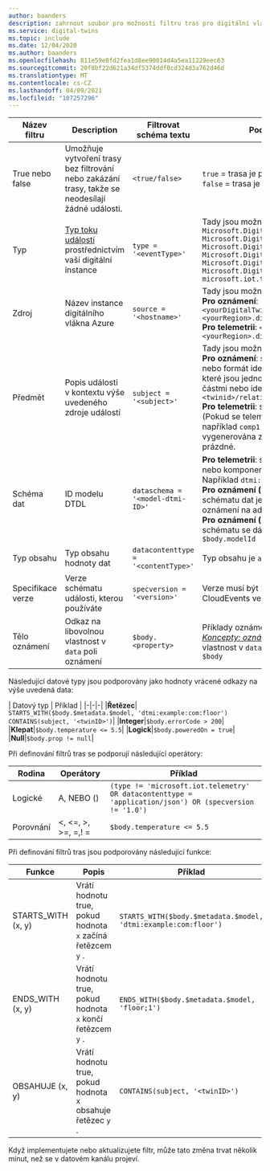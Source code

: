 ```yaml
---
author: baanders
description: zahrnout soubor pro možnosti filtru tras pro digitální vlákna Azure
ms.service: digital-twins
ms.topic: include
ms.date: 12/04/2020
ms.author: baanders
ms.openlocfilehash: 811e59e8fd2fea1d8ee90014d4a5ea11229eec63
ms.sourcegitcommit: 20f8bf22d621a34df5374ddf0cd324d3a762d46d
ms.translationtype: MT
ms.contentlocale: cs-CZ
ms.lasthandoff: 04/09/2021
ms.locfileid: "107257296"
---
```

| Název filtru | Description | Filtrovat schéma textu | Podporované hodnoty | 
| --- | --- | --- | --- |
| True nebo false | Umožňuje vytvoření trasy bez filtrování nebo zakázání trasy, takže se neodesílají žádné události. | `<true/false>` | `true` = trasa je povolená bez filtrování. <br> `false` = trasa je zakázána. |
| Typ | [Typ toku událostí](../articles/digital-twins/concepts-route-events.md#types-of-event-messages) prostřednictvím vaší digitální instance | `type = '<eventType>'` | Tady jsou možné hodnoty typu události: <br>`Microsoft.DigitalTwins.Twin.Create` <br> `Microsoft.DigitalTwins.Twin.Delete` <br> `Microsoft.DigitalTwins.Twin.Update`<br>`Microsoft.DigitalTwins.Relationship.Create`<br>`Microsoft.DigitalTwins.Relationship.Update`<br> `Microsoft.DigitalTwins.Relationship.Delete` <br> `microsoft.iot.telemetry`  |
| Zdroj | Název instance digitálního vlákna Azure | `source = '<hostname>'`| Tady jsou možné hodnoty názvu hostitele: <br> **Pro oznámení**: `<yourDigitalTwinInstance>.api.<yourRegion>.digitaltwins.azure.net` <br> **Pro telemetrii**: `<yourDigitalTwinInstance>.api.<yourRegion>.digitaltwins.azure.net/<twinId>`|
| Předmět | Popis události v kontextu výše uvedeného zdroje událostí | `subject = '<subject>'` | Tady jsou možné hodnoty předmětu: <br>**Pro oznámení**: subjekt je `<twinid>` <br> nebo formát identifikátoru URI pro předměty, které jsou jednoznačně identifikované více částmi nebo identifikátory:<br>`<twinid>/relationships/<relationshipid>`<br> **Pro telemetrii**: subjekt je cesta k komponentě (Pokud se telemetrie generuje z vlákna), jako je například `comp1.comp2` . Pokud telemetrie není vygenerována ze součásti, je pole předmětu prázdné. |
| Schéma dat | ID modelu DTDL | `dataschema = '<model-dtmi-ID>'` | **Pro telemetrii**: schéma dat je ID modelu vlákna nebo komponenty, která tuto telemetrii emituje. Například `dtmi:example:com:floor4;2`. <br>**Pro oznámení (vytvořit/odstranit)**: ke schématu dat je možné přistupovat v těle oznámení na adrese `$body.$metadata.$model` . <br>**Pro oznámení (aktualizace)**: k datovému schématu se dá v těle oznámení na adrese `$body.modelId`|
| Typ obsahu | Typ obsahu hodnoty dat | `datacontenttype = '<contentType>'` | Typ obsahu je `application/json` |
| Specifikace verze | Verze schématu události, kterou používáte | `specversion = '<version>'` | Verze musí být `1.0` . To označuje schéma CloudEvents verze 1,0. |
| Tělo oznámení | Odkaz na libovolnou vlastnost v `data` poli oznámení | `$body.<property>` | Příklady oznámení naleznete v tématu [*Koncepty: oznámení událostí*](../articles/digital-twins/concepts-event-notifications.md) . Na libovolnou vlastnost v `data` poli se dá odkazovat pomocí `$body`

Následující datové typy jsou podporovány jako hodnoty vrácené odkazy na výše uvedená data:

| Datový typ | Příklad |
|-|-|-|
|**Řetězec**| `STARTS_WITH($body.$metadata.$model, 'dtmi:example:com:floor')` <br> `CONTAINS(subject, '<twinID>')`|
|**Integer**|`$body.errorCode > 200`|
|**Klepat**|`$body.temperature <= 5.5`|
|**Logick**|`$body.poweredOn = true`|
|**Null**|`$body.prop != null`|

Při definování filtrů tras se podporují následující operátory:

|Rodina|Operátory|Příklad|
|-|-|-|
|Logické|A, NEBO ()|`(type != 'microsoft.iot.telemetry' OR datacontenttype = 'application/json') OR (specversion != '1.0')`|
|Porovnání|<, <=, >, >=, =,! =|`$body.temperature <= 5.5`

Při definování filtrů tras jsou podporovány následující funkce:

|Funkce|Popis|Příklad|
|--|--|--|
|STARTS_WITH (x, y)|Vrátí hodnotu true, pokud hodnota `x` začíná řetězcem `y` .|`STARTS_WITH($body.$metadata.$model, 'dtmi:example:com:floor')`|
|ENDS_WITH (x, y) | Vrátí hodnotu true, pokud hodnota `x` končí řetězcem `y` .|`ENDS_WITH($body.$metadata.$model, 'floor;1')`|
|OBSAHUJE (x, y)| Vrátí hodnotu true, pokud hodnota `x` obsahuje řetězec `y` .|`CONTAINS(subject, '<twinID>')`|

Když implementujete nebo aktualizujete filtr, může tato změna trvat několik minut, než se v datovém kanálu projeví.